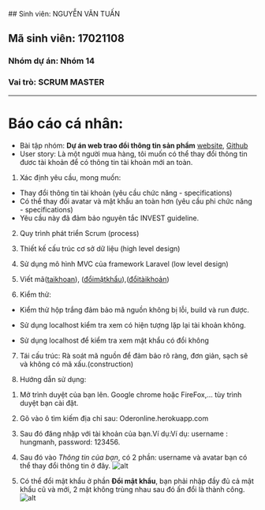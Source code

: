 ﻿﻿﻿﻿## Sinh viên: NGUYỄN VĂN TUẤN## Mã sinh viên: 17021108### Nhóm dự án: Nhóm 14### Vai trò: SCRUM MASTER *********# Báo cáo cá nhân:* Bài tập nhóm: **Dự án web trao đổi thông tin sản phẩm** [website](http://cokhioto.herokuapp.com), [Github](https://github.com/lucario22mega/INT2208-7-2019/tree/master/nhom-14)* User story: Là một người mua hàng, tôi muốn có thể thay đổi thông tin đươc tài khoản để có thông tin tài khoản mới an toàn.1) Xác định yêu cầu, mong muốn: - Thay đổi thông tin tài khoản (yêu cầu chức năng - specifications)- Có thể thay đổi avatar và mật khẩu an toàn hơn (yêu cầu phi chức năng - specifications)- Yêu cầu này đã đảm bảo nguyên tắc INVEST guideline.2) Quy trình phát triển Scrum (process)3) Thiết kế cấu trúc cơ sở dữ liệu (high level design)4) Sử dụng mô hình MVC của framework Laravel (low level design)5) Viết mã([taikhoan](https://github.com/lucario22mega/INT2208-7-2019/blob/master/nhom-14/WEB/taikhoancuatoi.php)), ([đổimậtkhẩu](https://github.com/lucario22mega/INT2208-7-2019/blob/master/nhom-14/WEB/doimatkhau.php)),([đổitàikhoản](https://github.com/lucario22mega/INT2208-7-2019/blob/master/nhom-14/WEB/doithongtin.php))6) Kiểm thử:- Kiểm thử hộp trắng đảm bảo mã nguồn không bị lỗi, build và run được.- Sử dụng localhost kiểm tra xem có hiện tượng lặp lại tài khoản không.- Sử dụng localhost để kiểm tra xem mật khẩu có đổi không	7) Tái cấu trúc: Rà soát mã nguồn để đảm bảo rõ ràng, đơn giản, sạch sẽ và không có mã xấu.(construction)8) Hướng dẫn sử dụng:1. Mở trình duyệt của bạn lên. Google chrome hoặc FireFox,... tùy trình duyệt bạn cài đặt.2. Gõ vào ô tìm kiếm địa chỉ sau: Oderonline.herokuapp.com3. Sau đó đăng nhập với tài khoản của bạn.Ví dụ:Ví dụ: username : hungmanh, password: 123456.4. Sau đó vào *Thông tin của bạn*, có 2 phần: username và avatar bạn có thể thay đổi thông tin ở đây.![alt](https://github.com/lucario22mega/INT2208-7-2019/blob/master/nhom-14/NguyenVanTuan/thongtin.png)5. Có thể đổi mật khẩu ở phần **Đổi mật khẩu**, bạn phải nhập đầy đủ cả mật khẩu cũ và mới, 2 mật không trùng nhau sau đó ấn đổi là thành công.![alt](https://github.com/lucario22mega/INT2208-7-2019/blob/master/nhom-14/NguyenVanTuan/doimatkhau.png)